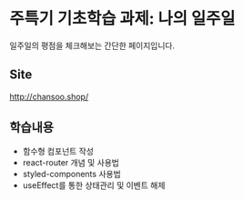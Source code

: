 # 주특기 기초학습 과제: 나의 일주일

일주일의 평점을 체크해보는 간단한 페이지입니다.

## Site
http://chansoo.shop/

## 학습내용
- 함수형 컴포넌트 작성
- react-router 개념 및 사용법
- styled-components 사용법
- useEffect를 통한 상태관리 및 이벤트 해제
